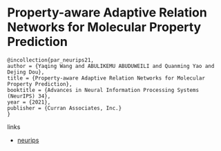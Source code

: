 # Property-aware Adaptive Relation Networks for Molecular Property Prediction

```
@incollection{par_neurips21,
author = {Yaqing Wang and ABULIKEMU ABUDUWEILI and Quanming Yao and Dejing Dou},
title = {Property-aware Adaptive Relation Networks for Molecular Property Prediction},
booktitle = {Advances in Neural Information Processing Systems (NeurIPS) 34},
year = {2021},
publisher = {Curran Associates, Inc.}
}
```

links
- [neurips](https://neurips.cc/Conferences/2021/ScheduleMultitrack?event=26477)

